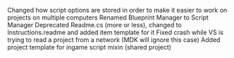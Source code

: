 Changed how script options are stored in order to make it easier to work on projects on multiple computers
Renamed Blueprint Manager to Script Manager
Deprecated Readme.cs (more or less), changed to Instructions.readme and added item template for it
Fixed crash while VS is trying to read a project from a network (MDK will ignore this case)
Added project template for ingame script mixin (shared project)